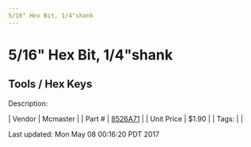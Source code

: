```yaml
---
5/16" Hex Bit, 1/4"shank
---
```

# 5/16" Hex Bit, 1/4"shank
## Tools / Hex Keys
Description: 	 

| Vendor | Mcmaster | 
| Part # | [8526A71](https://www.mcmaster.com/#8526A71) | 
| Unit Price | $1.90 | 
| Tags: |  | 

Last updated: Mon May 08 00:16:20 PDT 2017